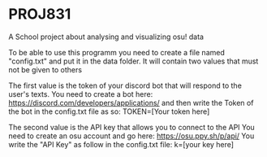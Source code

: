 # PROJ831
A School project about analysing and visualizing osu! data

To be able to use this programm you need to create a file named "config.txt" and put it in the data folder.
It will contain two values that must not be given to others

The first value is the token of your discord bot that will respond to the user's texts.
You need to create a bot here: https://discord.com/developers/applications/
and then write the Token of the bot in the config.txt file as so: TOKEN=[Your token here]

The second value is the API key that allows you to connect to the API
You need to create an osu account and go here: https://osu.ppy.sh/p/api/
You write the "API Key" as follow in the config.txt file: k=[your key here]
